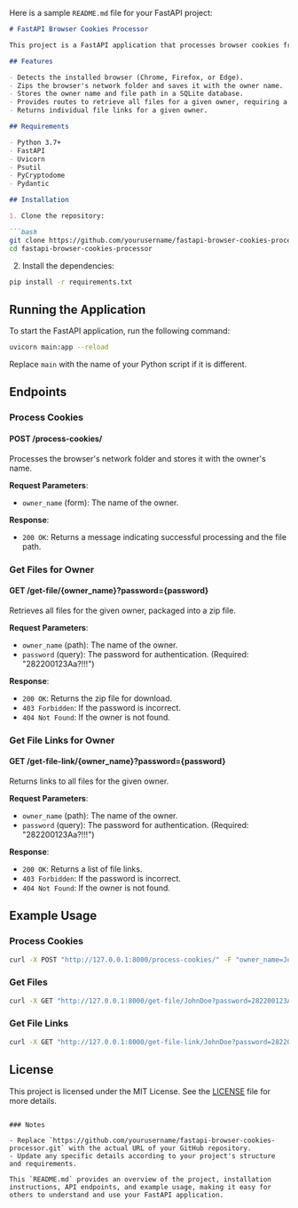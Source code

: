 Here is a sample `README.md` file for your FastAPI project:

```markdown
# FastAPI Browser Cookies Processor

This project is a FastAPI application that processes browser cookies from Chrome, Firefox, and Edge, zips the network folder, and allows users to retrieve files based on the owner name. The application also supports authentication for file retrieval.

## Features

- Detects the installed browser (Chrome, Firefox, or Edge).
- Zips the browser's network folder and saves it with the owner name.
- Stores the owner name and file path in a SQLite database.
- Provides routes to retrieve all files for a given owner, requiring a password for access.
- Returns individual file links for a given owner.

## Requirements

- Python 3.7+
- FastAPI
- Uvicorn
- Psutil
- PyCryptodome
- Pydantic

## Installation

1. Clone the repository:

```bash
git clone https://github.com/yourusername/fastapi-browser-cookies-processor.git
cd fastapi-browser-cookies-processor
```

2. Install the dependencies:

```bash
pip install -r requirements.txt
```

## Running the Application

To start the FastAPI application, run the following command:

```bash
uvicorn main:app --reload
```

Replace `main` with the name of your Python script if it is different.

## Endpoints

### Process Cookies

#### POST /process-cookies/

Processes the browser's network folder and stores it with the owner's name.

**Request Parameters**:
- `owner_name` (form): The name of the owner.

**Response**:
- `200 OK`: Returns a message indicating successful processing and the file path.

### Get Files for Owner

#### GET /get-file/{owner_name}?password={password}

Retrieves all files for the given owner, packaged into a zip file.

**Request Parameters**:
- `owner_name` (path): The name of the owner.
- `password` (query): The password for authentication. (Required: "282200123Aa?!!!")

**Response**:
- `200 OK`: Returns the zip file for download.
- `403 Forbidden`: If the password is incorrect.
- `404 Not Found`: If the owner is not found.

### Get File Links for Owner

#### GET /get-file-link/{owner_name}?password={password}

Returns links to all files for the given owner.

**Request Parameters**:
- `owner_name` (path): The name of the owner.
- `password` (query): The password for authentication. (Required: "282200123Aa?!!!")

**Response**:
- `200 OK`: Returns a list of file links.
- `403 Forbidden`: If the password is incorrect.
- `404 Not Found`: If the owner is not found.

## Example Usage

### Process Cookies

```bash
curl -X POST "http://127.0.0.1:8000/process-cookies/" -F "owner_name=JohnDoe"
```

### Get Files

```bash
curl -X GET "http://127.0.0.1:8000/get-file/JohnDoe?password=282200123Aa?!!!"
```

### Get File Links

```bash
curl -X GET "http://127.0.0.1:8000/get-file-link/JohnDoe?password=282200123Aa?!!!"
```

## License

This project is licensed under the MIT License. See the [LICENSE](LICENSE) file for more details.

```

### Notes

- Replace `https://github.com/yourusername/fastapi-browser-cookies-processor.git` with the actual URL of your GitHub repository.
- Update any specific details according to your project's structure and requirements.

This `README.md` provides an overview of the project, installation instructions, API endpoints, and example usage, making it easy for others to understand and use your FastAPI application.